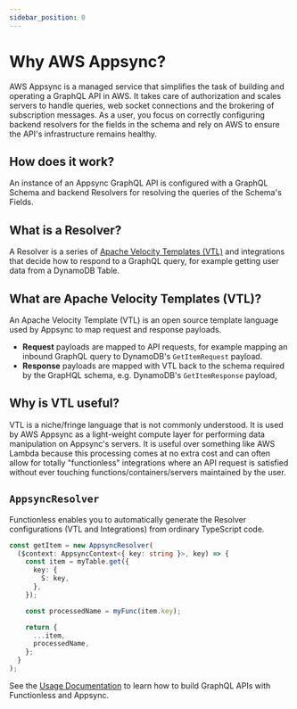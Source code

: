 ```yaml
---
sidebar_position: 0
---
```


# Why AWS Appsync?

AWS Appsync is a managed service that simplifies the task of building and operating a GraphQL API in AWS. It takes care of authorization and scales servers to handle queries, web socket connections and the brokering of subscription messages. As a user, you focus on correctly configuring backend resolvers for the fields in the schema and rely on AWS to ensure the API's infrastructure remains healthy.

## How does it work?

An instance of an Appsync GraphQL API is configured with a GraphQL Schema and backend Resolvers for resolving the queries of the Schema's Fields.

## What is a Resolver?

A Resolver is a series of [Apache Velocity Templates (VTL)](#what-are-apache-velocity-templates-vtl) and integrations that decide how to respond to a GraphQL query, for example getting user data from a DynamoDB Table.

## What are Apache Velocity Templates (VTL)?

An Apache Velocity Template (VTL) is an open source template language used by Appsync to map request and response payloads.

- **Request** payloads are mapped to API requests, for example mapping an inbound GraphQL query to DynamoDB's `GetItemRequest` payload.
- **Response** payloads are mapped with VTL back to the schema required by the GrapHQL schema, e.g. DynamoDB's `GetItemResponse` payload,

## Why is VTL useful?

VTL is a niche/fringe language that is not commonly understood. It is used by AWS Appsync as a light-weight compute layer for performing data manipulation on Appsync's servers. It is useful over something like AWS Lambda because this processing comes at no extra cost and can often allow for totally "functionless" integrations where an API request is satisfied without ever touching functions/containers/servers maintained by the user.

## `AppsyncResolver`

Functionless enables you to automatically generate the Resolver configurations (VTL and Integrations) from ordinary TypeScript code.

```ts
const getItem = new AppsyncResolver(
  ($context: AppsyncContext<{ key: string }>, key) => {
    const item = myTable.get({
      key: {
        S: key,
      },
    });

    const processedName = myFunc(item.key);

    return {
      ...item,
      processedName,
    };
  }
);
```

See the [Usage Documentation](./usage.md) to learn how to build GraphQL APIs with Functionless and Appsync.

